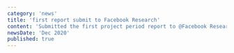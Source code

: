 ```yaml
---
category: 'news'
title: 'first report submit to Facebook Research'
content: 'Submitted the first project period report to @Facebook Research'
newsDate: 'Dec 2020'
published: true
---
```

